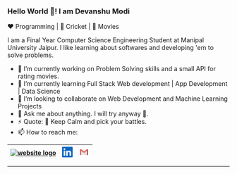 ### Hello World 👋! I am Devanshu Modi

:heart: Programming | :black_heart: Cricket | :blue_heart: Movies

I am a Final Year Computer Science Engineering Student at Manipal University Jaipur. I like learning about softwares and developing 'em to solve problems. 

- 🔭 I’m currently working on Problem Solving skills and a small API for rating movies.
- 🌱 I’m currently learning Full Stack Web development | App Development | Data Science 
- 👯 I’m looking to collaborate on Web Development and Machine Learning Projects
- 💬 Ask me about anything. I will try anyway 🙈.
- ⚡ Quote:  👑 Keep Calm and pick your battles.
- 📫 How to reach me:

|[<img src="http://www.pngall.com/wp-content/uploads/4/World-Wide-Web-Transparent.png" alt="website logo" width="24">](https://devanshumodi.tech/) | [<img src="https://github.com/Amchuz/Amchuz/blob/master/linkedin.jpeg" alt="linkedin logo" width="24">](https://www.linkedin.com/in/devanshu-modi-4a9a96160/) |  [<img src="https://github.com/Amchuz/Amchuz/blob/master/gmail.jpeg" alt="gmail logo" width="24">](mailto://devmodi154@gmail.com)
|---|---|---|
----

